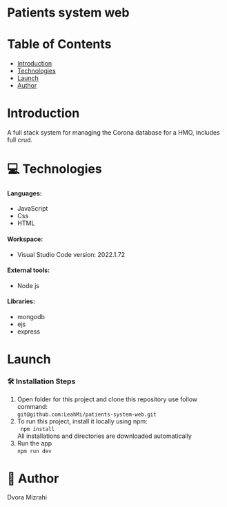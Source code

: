 # Patients system web


 
# Table of Contents 
 * [Introduction](#Introduction)
 * [Technologies](#Technologies)
 * [Launch](#Launch)
 * [Author](#Author)
 
# Introduction
A full stack system for managing the Corona database for a HMO, includes full crud.
# 💻 Technologies 

#### Languages: <br />
  * JavaScript <br />
  * Css <br />
  * HTML <br /> 
#### Workspace: <br /> 
  * Visual Studio Code version: 2022.1.72 <br />
#### External tools:  <br />
  * Node js
 #### Libraries: <br /> 
  * mongodb <br /> 
  * ejs <br /> 
  * express <br /> 
  

# Launch
### 🛠️ Installation Steps
1. Open folder for this project and clone this repository use follow command: <br />
``` git@github.com:LeahMi/patients-system-web.git ``` <br />
2. To run this project, install it locally using npm: <br /> 
``` npm install``` <br />
All installations and directories are downloaded automatically <br />
3. Run the app <br />
```npm run dev``` <br />



# 📗 Author
Dvora Mizrahi <br />



